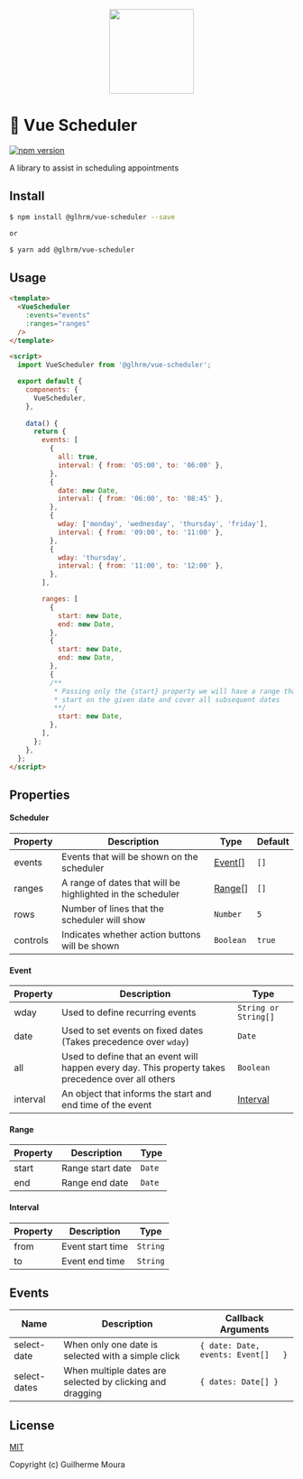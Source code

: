<p align="center">
  <img
    style="object: contain; height: 150px"
    src="https://raw.githubusercontent.com/glhrmoura/vue-scheduler/main/src/static/logo.png"
  />
</p>

# 📅 Vue Scheduler

[![npm version](https://img.shields.io/npm/v/vue-scheduler.svg)](https://www.npmjs.com/package/@glhrm/vue-scheduler)

A library to assist in scheduling appointments

## Install

```bash
$ npm install @glhrm/vue-scheduler --save

or 

$ yarn add @glhrm/vue-scheduler
```

## Usage

```html
<template>
  <VueScheduler
    :events="events"
    :ranges="ranges"
  />
</template>

<script>
  import VueScheduler from '@glhrm/vue-scheduler';

  export default {
    components: {
      VueScheduler,
    },
  
    data() {
      return {
        events: [
          {
            all: true,
            interval: { from: '05:00', to: '06:00' },
          },
          {
            date: new Date,
            interval: { from: '06:00', to: '08:45' },
          },
          {
            wday: ['monday', 'wednesday', 'thursday', 'friday'],
            interval: { from: '09:00', to: '11:00' },
          },
          {
            wday: 'thursday',
            interval: { from: '11:00', to: '12:00' },
          },
        ],

        ranges: [
          {
            start: new Date,
            end: new Date,
          },
          {
            start: new Date,
            end: new Date,
          },
          {
          /**
           * Passing only the {start} property we will have a range that will 
           * start on the given date and cover all subsequent dates
           **/
            start: new Date,
          },
        ],
      };
    },
  };
</script>
```

## Properties

#### Scheduler

| Property      | Description                                                | Type                | Default        |
| ------------- | ---------------------------------------------------------- | ------------------- | -------------- |
| events        | Events that will be shown on the scheduler                 | [Event[]](#event)   | `[]`           |
| ranges        | A range of dates that will be highlighted in the scheduler | [Range[]](#range)   | `[]`           |
| rows          | Number of lines that the scheduler will show               | `Number`            | `5`            |
| controls      | Indicates whether action buttons will be shown             | `Boolean`           | `true`         |

#### Event

| Property          |  Description                                                                                        |  Type                 |
| ----------------- | --------------------------------------------------------------------------------------------------- | --------------------- |
| wday              | Used to define recurring events                                                                     | `String or String[]`  |
| date              | Used to set events on fixed dates (Takes precedence over `wday`)                                    | `Date`                |
| all               | Used to define that an event will happen every day. This property takes precedence over all others  | `Boolean`             |
| interval          | An object that informs the start and end time of the event                                          | [Interval](#interval) |

#### Range

| Property        |  Description       |  Type  |
| --------------- | ------------------ | ------ |
| start           | Range start date   | `Date` |
| end             | Range end date     | `Date` |

#### Interval

| Property        |  Description         |  Type    |
| --------------- | -------------------- | -------- |
| from            | Event start time     | `String` |
| to              | Event end time       | `String` |


## Events

| Name            | Description                                                     | Callback Arguments                       |
| --------------- | --------------------------------------------------------------- | ---------------------------------------- |
| select-date     | When only one date is selected with a simple click              | `{ date: Date, events: Event[]   }`      |
| select-dates    | When multiple dates are selected by clicking and dragging       | `{ dates: Date[] }`                      |


## License

[MIT](https://github.com/glhrmoura/vue-scheduler/blob/main/LICENSE)

Copyright (c) Guilherme Moura
